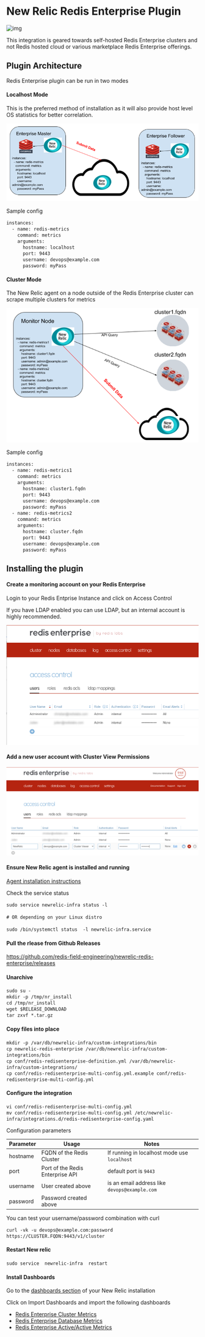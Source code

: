 # New Relic Redis Enterprise Plugin 

![img](https://raw.githubusercontent.com/DataDog/integrations-extras/master/redisenterprise/images/redis-enterprise.jpg)

This integration is geared towards self-hosted Redis Enterprise clusters and not Redis hosted cloud or various marketplace Redis Enterprise offerings.

## Plugin Architecture

Redis Enterprise plugin can be run in two modes

#### Localhost Mode

This is the preferred method of installation as it will also provide host level OS statistics for better correlation.

![img](docs/NewRelicLocalhostMode.png)


Sample config

```
instances:
  - name: redis-metrics
    command: metrics
    arguments:
      hostname: localhost
      port: 9443
      username: devops@example.com
      password: myPass

```

#### Cluster Mode

The New Relic agent on a node outside of the Redis Enterprise cluster can scrape multiple clusters for metrics

![img](docs/NewRelicClusterMode.png)

Sample config

```
instances:
  - name: redis-metrics1
    command: metrics
    arguments:
      hostname: cluster1.fqdn
      port: 9443
      username: devops@example.com
      password: myPass
  - name: redis-metrics2
    command: metrics
    arguments:
      hostname: cluster.fqdn
      port: 9443
      username: devops@example.com
      password: myPass

```

## Installing the plugin

#### Create a monitoring account on your Redis Enterprise

Login to your Redis Entprise Instance and click on Access Control

If you have LDAP enabled you can use LDAP, but an internal account is highly recommended.

![create account](docs/account_1.png)


#### Add a new user account with Cluster View Permissions

![create account](docs/account_2.png)


#### Ensure New Relic agent is installed and running

[Agent installation instructions](https://docs.newrelic.com/docs/infrastructure/install-infrastructure-agent/get-started/install-infrastructure-agent/)


Check the service status

```
sudo service newrelic-infra status -l

# OR depending on your Linux distro

sudo /bin/systemctl status  -l newrelic-infra.service
```


#### Pull the rlease from Github Releases

https://github.com/redis-field-engineering/newrelic-redis-enterprise/releases


#### Unarchive

```
sudo su -
mkdir -p /tmp/nr_install
cd /tmp/nr_install
wget $RELEASE_DOWNLOAD
tar zxvf *.tar.gz 
```

#### Copy files into place

```
mkdir -p /var/db/newrelic-infra/custom-integrations/bin
cp newrelic-redis-enterprise /var/db/newrelic-infra/custom-integrations/bin
cp conf/redis-redisenterprise-definition.yml /var/db/newrelic-infra/custom-integrations/
cp conf/redis-redisenterprise-multi-config.yml.example conf/redis-redisenterprise-multi-config.yml
```

#### Configure the integration

```
vi conf/redis-redisenterprise-multi-config.yml
mv conf/redis-redisenterprise-multi-config.yml /etc/newrelic-infra/integrations.d/redis-redisenterprise-config.yaml
```

Configuration parameters

| Parameter | Usage | Notes |
|--|--|--|
|hostname| FQDN of the Redis Cluster | If running in localhost mode use ```localhost``` |
|port| Port of the Redis Enterprise API | default port is ```9443``` |
|username| User created above | is an email address like ```devops@example.com``` |
|password| Password created above |  |

You can test your username/password combination with curl

```
curl -vk -u devops@example.com:password  https://CLUSTER.FQDN:9443/v1/cluster
```


#### Restart New relic

```
sudo service  newrelic-infra  restart
```

#### Install Dashboards

Go to the [dashboards section](https://one.newrelic.com/dashboards) of your New Relic installation

Click on Import Dashboards and import the following dashboards

- [Redis Enterprise Cluster Metrics](dashboards/cluster.json)
- [Redis Enterprise Database Metrics](dashboards/db.json)
- [Redis Enterprise Active/Active Metrics](dashboards/active_active.json)

